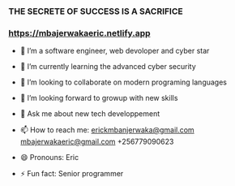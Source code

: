### THE SECRETE OF SUCCESS IS A SACRIFICE
### https://mbajerwakaeric.netlify.app
<!--
**MBAJERWAKAERIC/MBAJERWAKAERIC** is a ✨ _special_ ✨ repository because its `README.md` (this file) appears on your GitHub profile.
Here are some ideas to get you started:  
-->
- 🔭 I’m a software engineer, web devoloper and cyber star
- 🌱 I’m currently learning the advanced cyber security
- 👯 I’m looking to collaborate on modern programing languages 
- 🤔 I’m looking forward to growup with new skills 
- 💬 Ask me about new tech developpement

- 📫 How to reach me: erickmbanjerwaka@gmail.com
                      mbajerwakaeric@gmail.com
                      +256779090623
- 😄 Pronouns:        Eric
- ⚡ Fun fact:        Senior programmer

